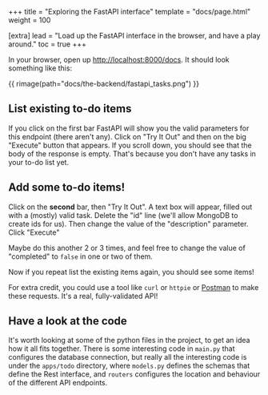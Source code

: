 +++
title = "Exploring the FastAPI interface"
template = "docs/page.html"
weight = 100

[extra]
lead = "Load up the FastAPI interface in the browser, and have a play around."
toc = true
+++

In your browser, open up [http://localhost:8000/docs](http://localhost:8000/docs).
It should look something like this:

{{ rimage(path="docs/the-backend/fastapi_tasks.png") }}

## List existing to-do items

If you click on the first bar FastAPI will show you the valid parameters for this endpoint (there aren't any).
Click on "Try It Out" and then on the big "Execute" button that appears.
If you scroll down, you should see that the body of the response is empty.
That's because you don't have any tasks in your to-do list yet.

## Add some to-do items!

Click on the **second** bar, then "Try It Out".
A text box will appear, filled out with a (mostly) valid task.
Delete the "id" line (we'll allow MongoDB to create ids for us).
Then change the value of the "description" parameter. 
Click "Execute"

Maybe do this another 2 or 3 times, and feel free to change the value of "completed" to `false` in one or two of them.

Now if you repeat list the existing items again, you should see some items!

For extra credit, you could use a tool like `curl` or `httpie` or [Postman](https://www.postman.com/product/rest-client/) to make these requests. It's a real, fully-validated API!

## Have a look at the code

It's worth looking at some of the python files in the project, to get an idea how it all fits together.
There is some interesting code in `main.py` that configures the database connection,
but really all the interesting code is under the `apps/todo` directory, where `models.py` defines the schemas that define the Rest interface, and `routers` configures the location and behaviour of the different API endpoints.
